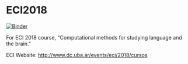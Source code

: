 # ECI2018

[![Binder](https://mybinder.org/badge.svg)](https://mybinder.org/v2/gh/libertyh/ECI2018/master)

For ECI 2018 course, "Computational methods for studying language and the brain."

ECI Website: http://www.dc.uba.ar/events/eci/2018/cursos
